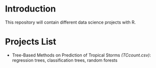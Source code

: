 # Introduction
This repository will contain different data science projects with R.

# Projects List
* Tree-Based Methods on Prediction of Tropical Storms *(TCcount.csv)*: regression trees, classification trees, random forests
